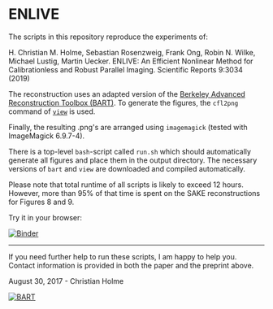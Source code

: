 # ENLIVE
The scripts in this repository reproduce the
experiments of:

H. Christian M. Holme, Sebastian Rosenzweig, Frank Ong, Robin N. Wilke, Michael Lustig,  Martin Uecker.
ENLIVE: An Efficient Nonlinear Method for Calibrationless and Robust Parallel Imaging.
Scientific Reports 9:3034 (2019)

The reconstruction uses an adapted version of the
[Berkeley Advanced Reconstruction Toolbox (BART)][1].
To generate the figures, the `cfl2png` command of
[`view`][2] is used.

Finally, the resulting .png's are arranged using
`imagemagick` (tested with ImageMagick 6.9.7-4).

There is a top-level `bash`-script called `run.sh` which should automatically generate all figures and place them in the output directory. The necessary versions of `bart` and `view` are downloaded and compiled automatically.

Please note that total runtime of all scripts is likely to exceed 12 hours. However, more than 95% of that time  is spent on the SAKE reconstructions for Figures 8 and 9.



Try it in your browser:

[![Binder](https://mybinder.org/badge_logo.svg)](https://mybinder.org/v2/gh/mrirecon/enlive/master?filepath=Fig01-03_smallfov.ipynb)

------

If you need further help to run these scripts, I am happy to help you.
Contact information is provided in both the paper and the preprint above.

August 30, 2017 - Christian Holme

[1]: https://mrirecon.github.io/bart
[2]: https://github.com/mrirecon/view


[![BART](./bart.svg)](https://mrirecon.github.io/bart)

